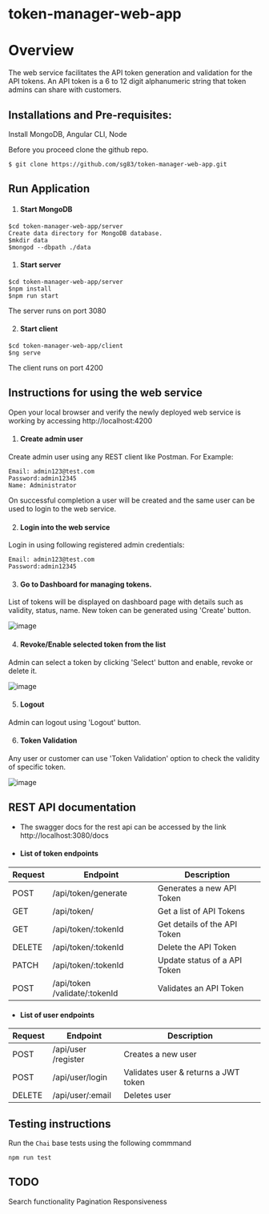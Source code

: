 # token-manager-web-app
# Overview
The web service  facilitates the API token generation and validation for
the API tokens.  An API token is a 6 to 12 digit alphanumeric string that token
admins can share with customers.

## Installations and Pre-requisites:
Install MongoDB, Angular CLI, Node

Before you proceed clone the github repo.

```$ git clone https://github.com/sg83/token-manager-web-app.git ```
## Run Application

1. #### Start MongoDB
```
$cd token-manager-web-app/server
Create data directory for MongoDB database.
$mkdir data
$mongod --dbpath ./data

```
1. #### Start server
```
$cd token-manager-web-app/server
$npm install
$npm run start
```
The server runs on port 3080

2. #### Start client
```
$cd token-manager-web-app/client
$ng serve
```
The client runs on port 4200

## Instructions for using the web service

Open your local browser and verify the newly deployed web service is working by accessing http://localhost:4200

1. #### Create admin user

Create admin user using any REST client like Postman.
For Example:
```
Email: admin123@test.com
Password:admin12345
Name: Administrator
```
On successful completion a user will be created and the same user can be used to
login to the web service.

2. #### Login into the web service

Login in using following registered admin credentials:
```
Email: admin123@test.com
Password:admin12345
```
3. #### Go to Dashboard for managing tokens.

List of tokens will be displayed on dashboard page with details such as validity, status, name.
New token can be generated using 'Create' button.

![image](https://user-images.githubusercontent.com/20791882/126858492-734c5528-758e-4e53-b597-3ee9d0b3dbfc.png)

4. #### Revoke/Enable selected token from the list
Admin can select a token by clicking 'Select' button and enable, revoke or delete it.

![image](https://user-images.githubusercontent.com/20791882/126858620-f0f9c582-54d5-4ad5-a828-9b3df04c8adc.png)

5. #### Logout
Admin can logout using 'Logout' button.

6. #### Token Validation
Any user or customer can use 'Token Validation' option to check the validity of specific token.

![image](https://user-images.githubusercontent.com/20791882/126858740-c706f2b9-56ef-4899-9623-b63b9f869213.png)


## REST API documentation

* The swagger docs for the rest api can be accessed by the link
http://localhost:3080/docs

* #### List of token endpoints

| Request|  Endpoint                    |  Description                         |
| ------ | ---------------------------- | ------------------------------------ |
| POST   | ​/api​/token​/generate          | Generates a new API Token            |
| GET    | /api​/token​/                  | Get a list of API Tokens             |
| GET    | /api​/token​/:tokenId          | Get details of the API Token         |
| DELETE | /api​/token​/:tokenId          | Delete the API Token                 |
| PATCH  | /api​/token​/:tokenId          | Update status of a API Token         |
| POST   | /api​/token​/validate/:tokenId | Validates an API Token               |

* #### List of user endpoints

| Request|  Endpoint                    |  Description                         |
|--------|------------------------------|--------------------------------------|
| POST   | /api​/user​/register           | Creates a new user                   |
| POST   | /api​/user​/login              | Validates user & returns a JWT token |
| DELETE | ​/api​/user​/:email             | Deletes user                         |


## Testing instructions

Run the `Chai` base tests using the following commmand

`npm run test`

## TODO
Search functionality
Pagination
Responsiveness

